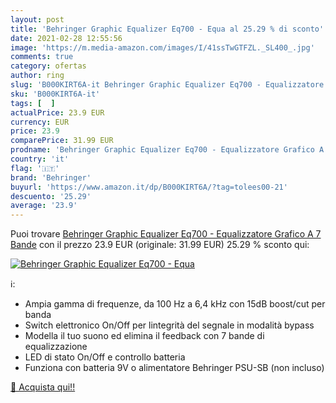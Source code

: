 ```yaml
---
layout: post
title: 'Behringer Graphic Equalizer Eq700 - Equa al 25.29 % di sconto'
date: 2021-02-28 12:55:56
image: 'https://m.media-amazon.com/images/I/41ssTwGTFZL._SL400_.jpg'
comments: true
category: ofertas
author: ring
slug: 'B000KIRT6A-it Behringer Graphic Equalizer Eq700 - Equalizzatore Grafico...'
sku: 'B000KIRT6A-it'
tags: [  ]
actualPrice: 23.9 EUR
currency: EUR
price: 23.9
comparePrice: 31.99 EUR
prodname: 'Behringer Graphic Equalizer Eq700 - Equalizzatore Grafico A 7 Bande'
country: 'it'
flag: '🇮🇹'
brand: 'Behringer'
buyurl: 'https://www.amazon.it/dp/B000KIRT6A/?tag=tolees00-21'
descuento: '25.29'
average: '23.9'
---
```


Puoi trovare [Behringer Graphic Equalizer Eq700 - Equalizzatore Grafico A 7 Bande](https://www.amazon.it/dp/B000KIRT6A/?tag=tolees00-21) con il prezzo 23.9 EUR (originale: 31.99 EUR) 25.29 % sconto qui:

[![Behringer Graphic Equalizer Eq700 - Equa](https://m.media-amazon.com/images/I/41ssTwGTFZL._SL400_.jpg)](https://www.amazon.it/dp/B000KIRT6A/?tag=tolees00-21)

ℹ️:

- Ampia gamma di frequenze, da 100 Hz a 6,4 kHz con 15dB boost/cut per banda
- Switch elettronico On/Off per lintegrità del segnale in modalità bypass
- Modella il tuo suono ed elimina il feedback con 7 bande di equalizzazione
- LED di stato On/Off e controllo batteria
- Funziona con batteria 9V o alimentatore Behringer PSU-SB (non incluso)

[🛒 Acquista qui!!](https://www.amazon.it/dp/B000KIRT6A/?tag=tolees00-21)
